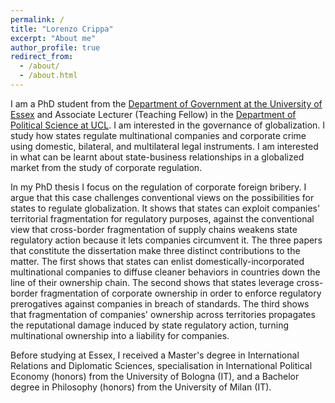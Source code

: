 ```yaml
---
permalink: /
title: "Lorenzo Crippa"
excerpt: "About me"
author_profile: true
redirect_from: 
  - /about/
  - /about.html
---
```


I am a PhD student from the [Department of Government at the University of Essex](https://www.essex.ac.uk/people/cripp64301/lorenzo-crippa) and Associate Lecturer (Teaching Fellow) in the [Department of Political Science at UCL](https://www.ucl.ac.uk/political-science/people/academic-teaching-and-research-staff/lorenzo-crippa). I am interested in the governance of globalization. I study how states regulate multinational companies and corporate crime using domestic, bilateral, and multilateral legal instruments. I am interested in what can be learnt about state-business relationships in a globalized market from the study of corporate regulation.

In my PhD thesis I focus on the regulation of corporate foreign bribery. I argue that this case challenges conventional views on the possibilities for states to regulate globalization. It shows that states can exploit companies' territorial fragmentation for regulatory purposes, against the conventional view that cross-border fragmentation of supply chains weakens state regulatory action because it lets companies circumvent it. The three papers that constitute the dissertation make three distinct contributions to the matter. The first shows that states can enlist domestically-incorporated multinational companies to diffuse cleaner behaviors in countries down the line of their ownership chain. The second shows that states leverage cross-border fragmentation of corporate ownership in order to enforce regulatory prerogatives against companies in breach of standards. The third shows that fragmentation of companies' ownership across territories propagates the reputational damage induced by state regulatory action, turning multinational ownership into a liability for companies.

Before studying at Essex, I received a Master's degree in International Relations and Diplomatic Sciences, specialisation in International Political Economy (honors) from the University of Bologna (IT), and a Bachelor degree in Philosophy (honors) from the University of Milan (IT).
